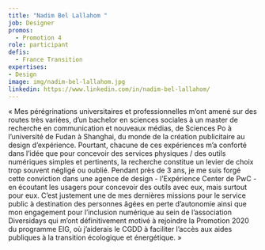 ```yaml
---
title: "Nadim Bel Lallahom "
job: Designer
promos:
  - Promotion 4
role: participant
defis:
  - France Transition
expertises:
- Design
image: img/nadim-bel-lallahom.jpg
linkedin: https://www.linkedin.com/in/nadim-bel-lallahom/
---
```

« Mes pérégrinations universitaires et professionnelles m’ont amené sur des routes très variées, d’un bachelor en sciences sociales à un master de recherche en communication et nouveaux médias, de Sciences Po à l’université de Fudan à Shanghai, du monde de la création publicitaire au design d’expérience. Pourtant, chacune de ces expériences m’a conforté dans l’idée que pour concevoir des services physiques / des outils numériques simples et pertinents, la recherche constitue un levier de choix trop souvent négligé ou oublié. Pendant près de 3 ans, je me suis forgé cette conviction dans une agence de design - l’Expérience Center de PwC - en écoutant les usagers pour concevoir des outils avec eux, mais surtout pour eux. C’est justement une de mes dernières missions pour le service public à destination des personnes âgées en perte d’autonomie ainsi que mon engagement pour l’inclusion numérique au sein de l’association Diversidays qui m’ont définitivement motivé à rejoindre la Promotion 2020 du programme EIG, où j’aiderais le CGDD à faciliter l’accès aux aides publiques à la transition écologique et énergétique. »
